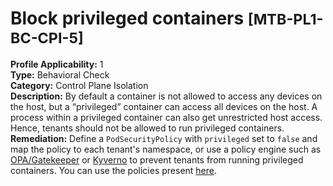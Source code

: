 # Block privileged containers <small>[MTB-PL1-BC-CPI-5] </small>
**Profile Applicability:** 
1 <br>
**Type:** 
Behavioral Check <br>
**Category:** 
Control Plane Isolation <br>
**Description:** 
By default a container is not allowed to access any devices on the host, but a “privileged” container can access all devices on the host. A process within a privileged container can also get unrestricted host access. Hence, tenants should not be allowed to run privileged containers. <br>
**Remediation:**
Define a `PodSecurityPolicy` with `privileged` set to `false` and map the policy to each tenant&#39;s namespace, or use a policy engine such as [OPA/Gatekeeper](https://github.com/open-policy-agent/gatekeeper) or [Kyverno](https://kyverno.io) to prevent tenants from running privileged containers. You can use the policies present [here](https://github.com/kubernetes-sigs/multi-tenancy/benchmarks/kubectl-mtb/test/policies). <br>

